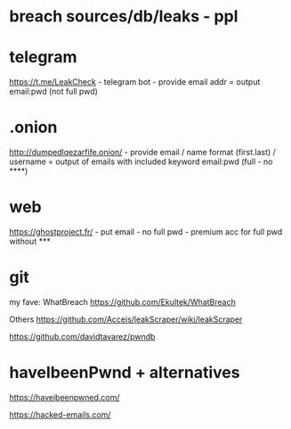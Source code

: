 # breach sources/db/leaks - ppl 


# telegram 
https://t.me/LeakCheck - telegram bot - provide email addr = output email:pwd (not full pwd)

# .onion 

http://dumpedlqezarfife.onion/ - provide email / name format (first.last) / username = output of emails with included keyword 
email:pwd (full - no ****) 

# web 
https://ghostproject.fr/ - put email - no full pwd - premium acc for full pwd without *** 


# git 

my fave: WhatBreach 
https://github.com/Ekultek/WhatBreach 

Others 
https://github.com/Acceis/leakScraper/wiki/leakScraper 

https://github.com/davidtavarez/pwndb 


# haveIbeenPwnd + alternatives 

https://haveibeenpwned.com/ 

https://hacked-emails.com/ 

